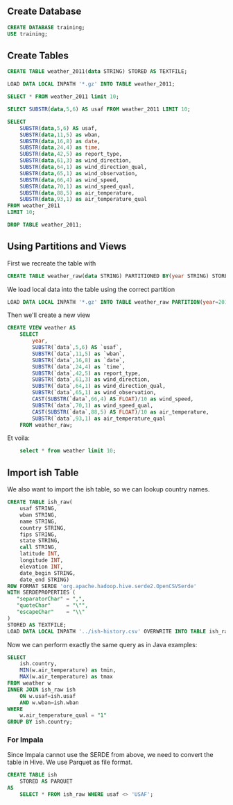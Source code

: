 ## Create Database

```sql
CREATE DATABASE training;
USE training;
```

## Create Tables
```sql
CREATE TABLE weather_2011(data STRING) STORED AS TEXTFILE;
```

```sql
LOAD DATA LOCAL INPATH '*.gz' INTO TABLE weather_2011;
```

```sql
SELECT * FROM weather_2011 limit 10;
```

```sql
SELECT SUBSTR(data,5,6) AS usaf FROM weather_2011 LIMIT 10;
```

```sql
SELECT 
    SUBSTR(data,5,6) AS usaf,
    SUBSTR(data,11,5) as wban, 
    SUBSTR(data,16,8) as date, 
    SUBSTR(data,24,4) as time,
    SUBSTR(data,42,5) as report_type,
    SUBSTR(data,61,3) as wind_direction, 
    SUBSTR(data,64,1) as wind_direction_qual, 
    SUBSTR(data,65,1) as wind_observation, 
    SUBSTR(data,66,4) as wind_speed,
    SUBSTR(data,70,1) as wind_speed_qual,
    SUBSTR(data,88,5) as air_temperature, 
    SUBSTR(data,93,1) as air_temperature_qual 
FROM weather_2011 
LIMIT 10;
```

```sql
DROP TABLE weather_2011;
```


## Using Partitions and Views

First we recreate the table with

```sql
CREATE TABLE weather_raw(data STRING) PARTITIONED BY(year STRING) STORED AS TEXTFILE;
```

We load local data into the table using the correct partition

```sql
LOAD DATA LOCAL INPATH '*.gz' INTO TABLE weather_raw PARTITION(year=2011);
```

Then we'll create a new view

```sql
CREATE VIEW weather AS
    SELECT 
        year,
        SUBSTR(`data`,5,6) AS `usaf`,
        SUBSTR(`data`,11,5) as `wban`, 
        SUBSTR(`data`,16,8) as `date`, 
        SUBSTR(`data`,24,4) as `time`,
        SUBSTR(`data`,42,5) as report_type,
        SUBSTR(`data`,61,3) as wind_direction, 
        SUBSTR(`data`,64,1) as wind_direction_qual, 
        SUBSTR(`data`,65,1) as wind_observation, 
        CAST(SUBSTR(`data`,66,4) AS FLOAT)/10 as wind_speed,
        SUBSTR(`data`,70,1) as wind_speed_qual,
        CAST(SUBSTR(`data`,88,5) AS FLOAT)/10 as air_temperature, 
        SUBSTR(`data`,93,1) as air_temperature_qual 
    FROM weather_raw; 
```

Et voila:
```sql
    select * from weather limit 10;
```

## Import ish Table

We also want to import the ish table, so we can lookup country names.

```sql
CREATE TABLE ish_raw(
    usaf STRING,
    wban STRING,
    name STRING,
    country STRING,
    fips STRING,
    state STRING,
    call STRING,
    latitude INT,
    longitude INT,
    elevation INT,
    date_begin STRING,
    date_end STRING) 
ROW FORMAT SERDE 'org.apache.hadoop.hive.serde2.OpenCSVSerde'
WITH SERDEPROPERTIES (
   "separatorChar" = ",",
   "quoteChar"     = "\"",
   "escapeChar"    = "\\"
)
STORED AS TEXTFILE;
LOAD DATA LOCAL INPATH '../ish-history.csv' OVERWRITE INTO TABLE ish_raw;
```

Now we can perform exactly the same query as in Java examples:
```sql
SELECT 
    ish.country,
    MIN(w.air_temperature) as tmin,
    MAX(w.air_temperature) as tmax 
FROM weather w
INNER JOIN ish_raw ish 
    ON w.usaf=ish.usaf 
    AND w.wban=ish.wban
WHERE
    w.air_temperature_qual = "1"
GROUP BY ish.country;
```

### For Impala

Since Impala cannot use the SERDE from above, we need to convert the table
in Hive. We use Parquet as file format.

```sql
CREATE TABLE ish 
    STORED AS PARQUET 
AS 
    SELECT * FROM ish_raw WHERE usaf <> 'USAF';
```

